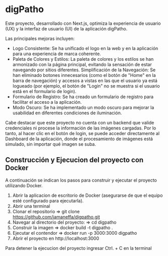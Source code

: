 # digPatho

Este proyecto, desarrollado con Next.js, optimiza la experiencia de usuario (UX) y la interfaz de usuario (UI) de la aplicación digPatho.

Las principales mejoras incluyen:

- Logo Consistente: Se ha unificado el logo en la web y en la aplicación para una experiencia de marca coherente.
- Paleta de Colores y Estilos: La paleta de colores y los estilos se han armonizado con la página principal, evitando la sensación de estar navegando por sitios diferentes.
Simplificación de la Navegación: Se han eliminado botones innecesarios (como el botón de "Home" en la barra de navegación) y accesos a vistas en las que el usuario ya está logueado (por ejemplo, el botón de "Login" no se muestra si el usuario está en el formulario de login).
- Formulario de Registro: Se ha creado un formulario de registro para facilitar el acceso a la aplicación.
- Modo Oscuro: Se ha implementado un modo oscuro para mejorar la usabilidad en diferentes condiciones de iluminación.

Cabe destacar que este proyecto no cuenta con un backend que valide credenciales ni procese la información de las imágenes cargadas. Por lo tanto, al hacer clic en el botón de login, se puede acceder directamente al Dashboard de la aplicación, donde el procesamiento de imágenes está simulado, sin importar qué imagen se suba.

## Construcción y Ejecucion del proyecto con  Docker

A continuación se indican los pasos para construir y ejecutar el proyecto utilizando Docker.

1) Abrir la aplicacion de escritorio de Docker (asegurarse de que el equipo esté configurado para ejecutarla).
1) Abrir una terminal
2) Clonar el repositorio => git clone https://github.com/jamaneffa/digpatho.git
3) Navegar al directorio del proyecto: => cd digpatho
4) Construir la imagen => docker build -t digpatho .
5) Ejecutar el contendor => docker run -p 3000:3000 digpatho
6) Abrir el proyecto en http://localhost:3000

Para detener la ejecucion del proyecto ingresar Ctrl. + C en la terminal
